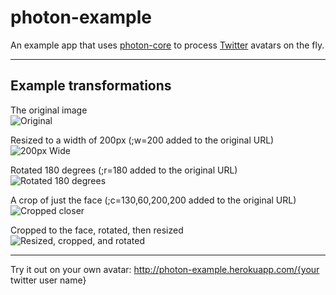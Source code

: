 # photon-example
An example app that uses [photon-core](https://github.com/1000Memories/photon-core) to process [Twitter](https://twitter.com/) avatars on the fly.

----

## Example transformations

The original image  
![Original](https://photon-example.herokuapp.com/michaelfairley)

Resized to a width of 200px (;w=200 added to the original URL)  
![200px Wide](https://photon-example.herokuapp.com/michaelfairley;w=200)

Rotated 180 degrees (;r=180 added to the original URL)  
![Rotated 180 degrees](https://photon-example.herokuapp.com/michaelfairley;r=180)

A crop of just the face (;c=130,60,200,200 added to the original URL)  
![Cropped closer](https://photon-example.herokuapp.com/michaelfairley;c=130,60,200,220)

Cropped to the face, rotated, then resized  
![Resized, cropped, and rotated](https://photon-example.herokuapp.com/michaelfairley;c=130,60,200,220;r=180;w=100)

----

Try it out on your own avatar: http://photon-example.herokuapp.com/{your twitter user name}
